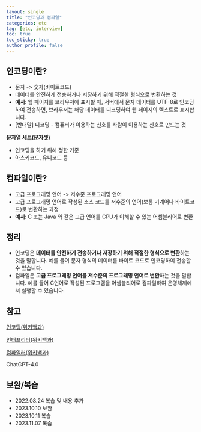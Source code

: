 ```yaml
---
layout: single
title: "인코딩과 컴파일"
categories: etc
tag: [etc, interview]
toc: true
toc_sticky: true
author_profile: false
---
```

## 인코딩이란?

* 문자 -> 숫자(바이트코드)
* 데이터를 안전하게 전송하거나 저장하기 위해 적절한 형식으로 변환하는 것
* **예시**: 웹 페이지를 브라우저에 표시할 때, 서버에서 문자 데이터를 UTF-8로 인코딩하여 전송하면, 브라우저는 해당 데이터를 디코딩하여 웹 페이지의 텍스트로 표시합니다.
* [반대말] 디코딩 - 컴퓨터가 이용하는 신호를 사람이 이용하는 신호로 만드는 것



**문자열 세트(문자셋)**

* 인코딩을 하기 위해 정한 기준
* 아스키코드, 유니코드 등



## 컴파일이란?

* 고급 프로그래밍 언어 -> 저수준 프로그래밍 언어
* 고급 프로그래밍 언어로 작성된 소스 코드를 저수준의 언어(보통 기계어나 바이트코드)로 변환하는 과정
* **예시**: C 또는 Java 와 같은 고급 언어를 CPU가 이해할 수 있는 어셈블리어로 변환



## 정리

* 인코딩은 **데이터를 안전하게 전송하거나 저장하기 위해 적절한 형식으로 변환**하는 것을 말합니다. 예를 들어 문자 형식의 데이터를 바이트 코드로 인코딩하여 전송할 수 있습니다.
* 컴파일은 **고급 프로그래밍 언어를 저수준의 프로그래밍 언어로 변환**하는 것을 말합니다. 예를 들어 C언어로 작성된 프로그램을 어셈블리어로 컴파일하여 운영체제에서 실행할 수 있습니다.



## 참고

<a href="https://ko.wikipedia.org/wiki/%EB%AC%B8%EC%9E%90_%EC%9D%B8%EC%BD%94%EB%94%A9" target="_blank">인코딩(위키백과)</a>

<a href="https://ko.wikipedia.org/wiki/%EC%9D%B8%ED%84%B0%ED%94%84%EB%A6%AC%ED%84%B0" target="_blank">인터프리터(위키백과)</a>

<a href="https://ko.wikipedia.org/wiki/%EC%BB%B4%ED%8C%8C%EC%9D%BC%EB%9F%AC" target="_blank">컴파일러(위키백과)</a>

ChatGPT-4.0



## 보완/복습

* 2022.08.24 복습 및 내용 추가
* 2023.10.10 보완
* 2023.10.11 복습
* 2023.11.07 복습
